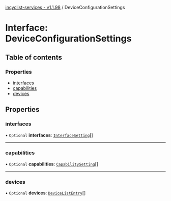 [incyclist-services - v1.1.98](../README.md) / DeviceConfigurationSettings

# Interface: DeviceConfigurationSettings

## Table of contents

### Properties

- [interfaces](DeviceConfigurationSettings.md#interfaces)
- [capabilities](DeviceConfigurationSettings.md#capabilities)
- [devices](DeviceConfigurationSettings.md#devices)

## Properties

### interfaces

• `Optional` **interfaces**: [`InterfaceSetting`](InterfaceSetting.md)[]

___

### capabilities

• `Optional` **capabilities**: [`CapabilitySetting`](../README.md#capabilitysetting)[]

___

### devices

• `Optional` **devices**: [`DeviceListEntry`](DeviceListEntry.md)[]
